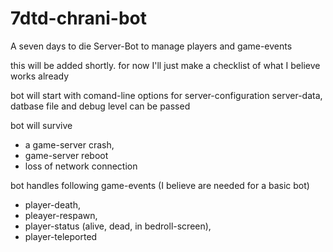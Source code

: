 # 7dtd-chrani-bot
A seven days to die Server-Bot to manage players and game-events

this will be added shortly. for now I'll just make a checklist of what I believe works already

bot will start with comand-line options for server-configuration
  server-data, datbase file and debug level can be passed

bot will survive
  * a game-server crash,
  * game-server reboot
  * loss of network connection

bot handles following game-events (I believe are needed for a basic bot)
  * player-death,
  * pleayer-respawn,
  * player-status (alive, dead, in bedroll-screen),
  * player-teleported
